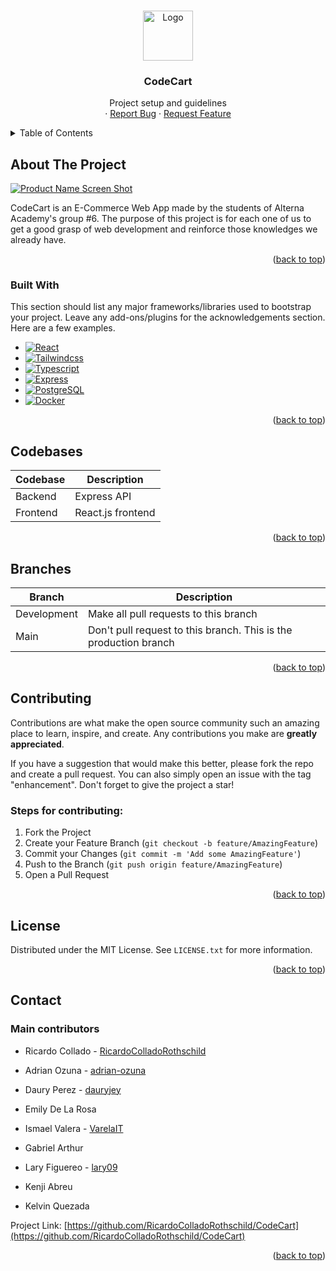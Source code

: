 <a name="readme-top"></a>

<!-- PROJECT LOGO -->
<br />
<div align="center">
  <a href="https://github.com/othneildrew/Best-README-Template">
    <img src="images/logo.png" alt="Logo" width="80" height="80">
  </a>

  <h3 align="center">CodeCart</h3>

  <p align="center">
    Project setup and guidelines
    <br />
    <!--
    <a href="https://github.com/othneildrew/Best-README-Template"><strong>Explore the docs »</strong></a>
    <br />
    <br />
    <a href="https://github.com/othneildrew/Best-README-Template">View Demo</a> -->
    ·
    <a href="https://github.com/RicardoColladoRothschild/CodeCart/issues">Report Bug</a>
    ·
    <a href="https://github.com/RicardoColladoRothschild/CodeCart/issues">Request Feature</a>
  </p>
</div>



<!-- TABLE OF CONTENTS -->
<details>
  <summary>Table of Contents</summary>
  <ol>
    <li>
      <a href="#about-the-project">About The Project</a>
      <ul>
        <li><a href="#built-with">Built With</a></li>
      </ul>
    </li>
    <li>
      <a href="#getting-started">Getting Started</a>
      <ul>
        <li><a href="#prerequisites">Prerequisites</a></li>
        <li><a href="#installation">Installation</a></li>
      </ul>
    </li>
    <li><a href="#usage">Usage</a></li>
    <li><a href="#roadmap">Roadmap</a></li>
    <li><a href="#codebases">Codebases</a></li>
    <li><a href="#branches">Branches</a></li>
    <li><a href="#contributing">Contributing</a></li>
    <li><a href="#license">License</a></li>
    <li><a href="#contact">Contact</a></li>
  </ol>
</details>



<!-- ABOUT THE PROJECT -->
## About The Project

[![Product Name Screen Shot][product-screenshot]](https://example.com)

CodeCart is an E-Commerce Web App made by the students of Alterna Academy's group #6. The purpose of this project is for each one of us to get a good grasp of web development and reinforce those knowledges we already have.

<p align="right">(<a href="#readme-top">back to top</a>)</p>



### Built With

This section should list any major frameworks/libraries used to bootstrap your project. Leave any add-ons/plugins for the acknowledgements section. Here are a few examples.

* [![React][React.js]][React-url]
* [![Tailwindcss][Tailwind.css]][Tailwind-url]
* [![Typescript][Typescript]][Tailwind-url]
* [![Express][Express.js]][Tailwind-url]
* [![PostgreSQL][PostgreSQL]][Postgresql-url]
* [![Docker][Docker]][Tailwind-url]

<p align="right">(<a href="#readme-top">back to top</a>)</p>

<!-- Codebases -->
## Codebases
| Codebase | Description       |
|----------|-------------------|
| Backend  | Express API       |
| Frontend | React.js frontend |
<p align="right">(<a href="#readme-top">back to top</a>)</p>

<!-- Branches -->
## Branches
| Branch      | Description                                                      |
|-------------|------------------------------------------------------------------|
| Development | Make all pull requests to this branch                            |
| Main        | Don't pull request to this branch. This is the production branch |
<p align="right">(<a href="#readme-top">back to top</a>)</p>


<!-- CONTRIBUTING -->
## Contributing

Contributions are what make the open source community such an amazing place to learn, inspire, and create. Any contributions you make are **greatly appreciated**.

If you have a suggestion that would make this better, please fork the repo and create a pull request. You can also simply open an issue with the tag "enhancement".
Don't forget to give the project a star!

### Steps for contributing:

1. Fork the Project
2. Create your Feature Branch (`git checkout -b feature/AmazingFeature`)
3. Commit your Changes (`git commit -m 'Add some AmazingFeature'`)
4. Push to the Branch (`git push origin feature/AmazingFeature`)
5. Open a Pull Request

<p align="right">(<a href="#readme-top">back to top</a>)</p>



<!-- LICENSE -->
## License

Distributed under the MIT License. See `LICENSE.txt` for more information.

<p align="right">(<a href="#readme-top">back to top</a>)</p>



<!-- CONTACT -->
## Contact

### Main contributors
* Ricardo Collado - [RicardoColladoRothschild](https://github.com/RicardoColladoRothschild)

* Adrian Ozuna - [adrian-ozuna](https://github.com/adrian-ozuna)

* Daury Perez - [dauryjey](https://github.com/dauryjey)

* Emily De La Rosa

* Ismael Valera - [VarelaIT](https://github.com/ValeraIT)

* Gabriel Arthur

* Lary Figuereo - [lary09](https://github.com/lary09)

* Kenji Abreu

* Kelvin Quezada


Project Link: [https://github.com/RicardoColladoRothschild/CodeCart](https://github.com/RicardoColladoRothschild/CodeCart)

<p align="right">(<a href="#readme-top">back to top</a>)</p>


<!-- MARKDOWN LINKS & IMAGES -->
<!-- https://www.markdownguide.org/basic-syntax/#reference-style-links -->
[contributors-shield]: https://img.shields.io/github/contributors/othneildrew/Best-README-Template.svg?style=for-the-badge
[contributors-url]: https://github.com/othneildrew/Best-README-Template/graphs/contributors
[forks-shield]: https://img.shields.io/github/forks/othneildrew/Best-README-Template.svg?style=for-the-badge
[forks-url]: https://github.com/othneildrew/Best-README-Template/network/members
[stars-shield]: https://img.shields.io/github/stars/othneildrew/Best-README-Template.svg?style=for-the-badge
[stars-url]: https://github.com/othneildrew/Best-README-Template/stargazers
[issues-shield]: https://img.shields.io/github/issues/othneildrew/Best-README-Template.svg?style=for-the-badge
[issues-url]: https://github.com/othneildrew/Best-README-Template/issues
[license-shield]: https://img.shields.io/github/license/othneildrew/Best-README-Template.svg?style=for-the-badge
[license-url]: https://github.com/othneildrew/Best-README-Template/blob/master/LICENSE.txt
[linkedin-shield]: https://img.shields.io/badge/-LinkedIn-black.svg?style=for-the-badge&logo=linkedin&colorB=555
[linkedin-url]: https://linkedin.com/in/othneildrew
[product-screenshot]: images/screenshot.png
[Next.js]: https://img.shields.io/badge/next.js-20232A?style=for-the-badge&logo=nextdotjs&logoColor=white
[Express.js]: https://img.shields.io/badge/expressjs-20232A?style=for-the-badge&logo=express&logoColor=white
[PostgreSQL]: https://img.shields.io/badge/PostgreSQL-20232A?style=for-the-badge&logo=postgresql&logoColor=61DAFB
[Tailwind.css]: https://img.shields.io/badge/tailwind-20232A?style=for-the-badge&logo=tailwindcss&logoColor=61DAFB
[Docker]: https://img.shields.io/badge/Docker-20232A?style=for-the-badge&logo=docker&logoColor=61DAFB
[Typescript]: https://img.shields.io/badge/typescript-20232A?style=for-the-badge&logo=typescript&logoColor=61DAFB
[Next-url]: https://nextjs.org/
[React.js]: https://img.shields.io/badge/React-20232A?style=for-the-badge&logo=react&logoColor=61DAFB
[React-url]: https://reactjs.org/
[Tailwind-url]: https://tailwindcss.com
[Docker-url]: https://docker.com
[Typescript-url]: https://www.typescriptlang.org/
[PostgreSQL-url]: https://postgresql.org
[Vue.js]: https://img.shields.io/badge/Vue.js-35495E?style=for-the-badge&logo=vuedotjs&logoColor=4FC08D
[Vue-url]: https://vuejs.org/
[Angular.io]: https://img.shields.io/badge/Angular-DD0031?style=for-the-badge&logo=angular&logoColor=white
[Angular-url]: https://angular.io/
[Svelte.dev]: https://img.shields.io/badge/Svelte-4A4A55?style=for-the-badge&logo=svelte&logoColor=FF3E00
[Svelte-url]: https://svelte.dev/
[Laravel.com]: https://img.shields.io/badge/Laravel-FF2D20?style=for-the-badge&logo=laravel&logoColor=white
[Laravel-url]: https://laravel.com
[Bootstrap.com]: https://img.shields.io/badge/Bootstrap-563D7C?style=for-the-badge&logo=bootstrap&logoColor=white
[Bootstrap-url]: https://getbootstrap.com
[JQuery.com]: https://img.shields.io/badge/jQuery-0769AD?style=for-the-badge&logo=jquery&logoColor=white
[JQuery-url]: https://jquery.com 